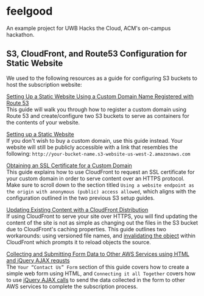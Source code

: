 # feelgood

An example project for UWB Hacks the Cloud, ACM's on-campus hackathon.

## S3, CloudFront, and Route53 Configuration for Static Website

We used to the following resources as a guide for configuring S3 buckets to host the subscription website:

[Setting Up a Static Website Using a Custom Domain Name Registered with Route 53](https://docs.aws.amazon.com/AmazonS3/latest/dev/website-hosting-custom-domain-walkthrough.html)<br>
This guide will walk you through how to register a custom domain using Route 53 and create/configure two S3 buckets to serve as containers for the contents of your website.

[Setting up a Static Website](https://docs.aws.amazon.com/AmazonS3/latest/dev/HostingWebsiteOnS3Setup.html)<br>
If you don't wish to buy a custom domain, use this guide instead. Your website will still be publicly accessible with a link that resembles the following: `http://your-bucket-name.s3-website-us-west-2.amazonaws.com`

[Obtaining an SSL Certificate for a Custom Domain](https://aws.amazon.com/premiumsupport/knowledge-center/cloudfront-serve-static-website/)<br>
This guide explains how to use CloudFront to request an SSL certificate for your custom domain in order to serve content over an HTTPS protocol. Make sure to scroll down to the section titled `Using a website endpoint as the origin with anonymous (public) access allowed`, which aligns with the configuration outlined in the two previous S3 setup guides.

[Updating Existing Content with a CloudFront Distribution](https://docs.aws.amazon.com/AmazonCloudFront/latest/DeveloperGuide/UpdatingExistingObjects.html)<br>
If using CloudFront to serve your site over HTTPS, you will find updating the content of the site is not as simple as changing out the files in the S3 bucket due to CloudFront's caching properties. This guide outlines two workarounds: using versioned file names, and [invalidating the object](https://docs.aws.amazon.com/AmazonCloudFront/latest/DeveloperGuide/Invalidation.html) within CloudFront which prompts it to reload objects the source.

[Collecting and Submitting Form Data to Other AWS Services using HTML and jQuery AJAX requsts](https://aws.amazon.com/blogs/architecture/create-dynamic-contact-forms-for-s3-static-websites-using-aws-lambda-amazon-api-gateway-and-amazon-ses/)<br>
The `Your “Contact Us” Form` section of this guide covers how to create a simple web form using HTML, and `Connecting it all Together` covers how to use [jQuery AJAX calls](https://api.jquery.com/jquery.ajax/) to send the data collected in the form to other AWS services to complete the subscription process.
